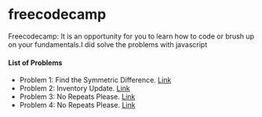 # freecodecamp

Freecodecamp: It is an opportunity for you to learn how to code or brush up on your fundamentals.I did solve the problems with javascript

#### List of Problems
- Problem 1: Find the Symmetric Difference. [Link](https://learn.freecodecamp.org/coding-interview-prep/algorithms/find-the-symmetric-difference/)
- Problem 2: Inventory Update. [Link](https://learn.freecodecamp.org/coding-interview-prep/algorithms/inventory-update/)
- Problem 3: No Repeats Please. [Link](https://learn.freecodecamp.org/coding-interview-prep/algorithms/no-repeats-please/)
- Problem 4: No Repeats Please. [Link](https://learn.freecodecamp.org/coding-interview-prep/algorithms/pairwise/)

